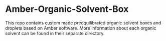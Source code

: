# Amber-Organic-Solvent-Box
This repo contains custom made preequilibrated organic solvent boxes and droplets based on Amber software. More information about each organic solvent can be found in their separate directory.
